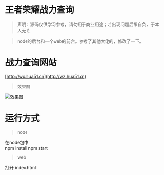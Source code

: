 # 王者荣耀战力查询

> 声明：源码仅供学习参考，请勿用于商业用途；若出现问题后果自负，于本人无关

> node的后台和一个web的前台。参考了其他大佬的，修改了一下。

# 战力查询网站
[http://wx.hua51.cn](http://wz.hua51.cn)

> 效果图

![效果图](http://42.192.93.198:10002/images/advertise/wzry.jpg)


# 运行方式

> node 

在node包中  
npm install
npm start

> web

打开 index.html
